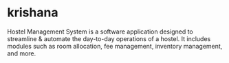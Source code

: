 # krishana
Hostel Management System is a software application designed to streamline &amp; automate the day-to-day operations of a hostel. It includes modules such as room allocation, fee management, inventory management, and more.
